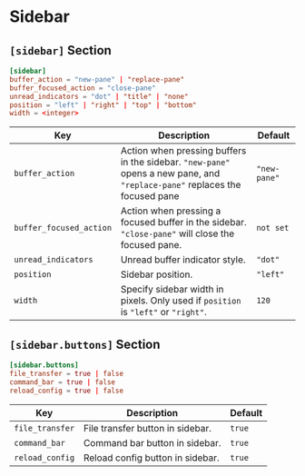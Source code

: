 # Sidebar

## `[sidebar]` Section

```toml
[sidebar]
buffer_action = "new-pane" | "replace-pane"
buffer_focused_action = "close-pane"
unread_indicators = "dot" | "title" | "none"
position = "left" | "right" | "top" | "bottom"
width = <integer>
```

| Key                     | Description                                                                                                                | Default      |
| ----------------------- | -------------------------------------------------------------------------------------------------------------------------- | ------------ |
| `buffer_action`         | Action when pressing buffers in the sidebar. `"new-pane"` opens a new pane, and `"replace-pane"` replaces the focused pane | `"new-pane"` |
| `buffer_focused_action` | Action when pressing a focused buffer in the sidebar. `"close-pane"` will close the focused pane.                          | `not set`    |
| `unread_indicators`     | Unread buffer indicator style.                                                                                             | `"dot"`      |
| `position`              | Sidebar position.                                                                                                          | `"left"`     |
| `width`                 | Specify sidebar width in pixels. Only used if `position` is `"left"` or `"right"`.                                         | `120`        |

## `[sidebar.buttons]` Section

```toml
[sidebar.buttons]
file_transfer = true | false
command_bar = true | false
reload_config = true | false
```

| Key             | Description                      | Default |
| --------------- | -------------------------------- | ------- |
| `file_transfer` | File transfer button in sidebar. | `true`  |
| `command_bar`   | Command bar button in sidebar.   | `true`  |
| `reload_config` | Reload config button in sidebar. | `true`  |

